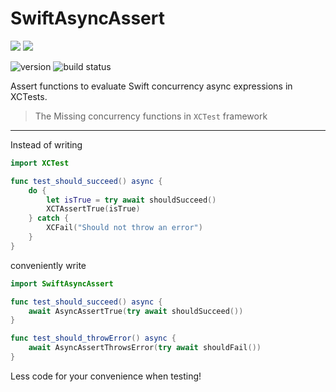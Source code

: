 # SwiftAsyncAssert

[![](https://img.shields.io/endpoint?url=https%3A%2F%2Fswiftpackageindex.com%2Fapi%2Fpackages%2Fangu-software%2FSwiftAsyncAssert%2Fbadge%3Ftype%3Dswift-versions)](https://swiftpackageindex.com/angu-software/SwiftAsyncAssert)
[![](https://img.shields.io/endpoint?url=https%3A%2F%2Fswiftpackageindex.com%2Fapi%2Fpackages%2Fangu-software%2FSwiftAsyncAssert%2Fbadge%3Ftype%3Dplatforms)](https://swiftpackageindex.com/angu-software/SwiftAsyncAssert)

![version](https://img.shields.io/github/v/release/angu-software/SwiftAsyncAssert?label=Version&color=%23F05138)
![build status](https://img.shields.io/github/actions/workflow/status/angu-software/SwiftAsyncAssert/swift.yml?logo=githubactions&label=Build)

Assert functions to evaluate Swift concurrency async expressions in XCTests.

> The Missing concurrency functions in `XCTest` framework

---

Instead of writing 

```swift
import XCTest

func test_should_succeed() async {
    do {
        let isTrue = try await shouldSucceed()
        XCTAssertTrue(isTrue)
    } catch {
        XCFail("Should not throw an error")
    }
}
```

conveniently write

```swift
import SwiftAsyncAssert

func test_should_succeed() async {
    await AsyncAssertTrue(try await shouldSucceed())
}

func test_should_throwError() async {
    await AsyncAssertThrowsError(try await shouldFail())
}
```

Less code for your convenience when testing!
